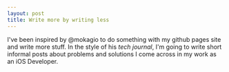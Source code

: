 ```yaml
---
layout: post
title: Write more by writing less
---
```



I've been inspired by @mokagio to do something with my github pages site and write more stuff. In the style of his *tech journal*, I'm going to write short informal posts about problems and solutions I come across in my work as an iOS Developer.
